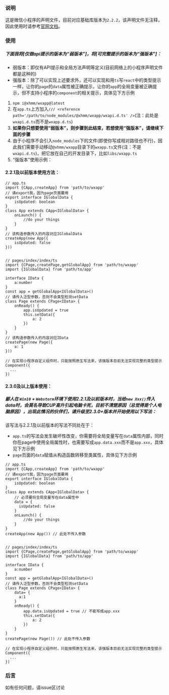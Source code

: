 ### 说明
这是微信小程序的声明文件，目前对应基础库版本为`2.2.2`，该声明文件无注释，因此使用时请参考[官网文档](https://developers.weixin.qq.com/miniprogram/dev/api/)。

### 使用
##### 下面我将[仅做api提示的版本为“弱版本”]，将[可完整提示的版本为“强版本”]：
- 弱版本：即仅有API提示和全局方法声明等定义(目前网络上的小程序声明文件都是这种的)
- 强版本：除了可以实现上述要求外，还可以实现和用`ts`写`react`中的类型提示一样，让你的`page`的`data`属性被正确提示，让你的`app`的全局变量被正确提示，但不支持小程序的`component`的相关提示，具体见下方示例

1. `npm i@xhmm/wxapp@latest`
2. 在`app.ts`上方加入`/// <reference path='/path/to/node_modules/@xhmm/wxapp/wxapi.d.ts' />`(注：此处是`wxapi.d.ts`而不是`wxapp.d.ts`)
3. **如果你只想要使用“弱版本”，则步骤到此结束，若想使用“强版本”，请继续下面的步骤**
4. 由于小程序不会引入`node_modules`下的文件(即使你写成相对路径也不行)，因此我们需要手动移动`@xhmm/wxapp`目录下的`wxapp.ts`文件(注：不是`wxapi.d.ts`)，把它放在自己的开发目录下，比如`libs/wxapp.ts`
5. “强版本”使用示例：

#### 2.2.1及以前版本使用方法：

```
// app.ts
import {CApp,createApp} from 'path/to/wxapp'
// 请export我，因为page页面要用
export interface IGlobalData {
    isUpdated: boolean
}
class App extends CApp<IGlobalData> {
    onLaunch() {
        //do your things
    }
}
// 该构造参数传入的内容对应IGlobalData
createApp(new App({
    isUpdated: false
}))


// pages/index/index/ts
import {CPage,createPage,getGlobalApp} from 'path/to/wxapp'
import {IGlobalData} from 'path/to/app'

interface IData {
    a:number
}
const app = getGlobalApp<IGlobalData>()
// 请传入泛型参数，否则不会类型检测setData
class Page extends CPage<IData> {
    onReady() {
        app.isUpdated = true
        this.setData({
            a: 2
        })
    }
}
// 该构造参数传入的内容对应IData
createPage(new Page({
    a: 1
}))
```

```
// 在实现小程序自定义组件时，只能按照原生写法来，该强版本目前无法实现完整的类型提示
Component({
  ...
})
```
#### 2.3.0及以上版本使用：
##### 鄙人在 `Win10` + `Webstorm`环境下使用2.2.1及以前版本时，当给`new Xxx()`传入data时，会莫名导致CUP高升引起电脑卡死，目前不清楚原因（总觉得是个人电脑原因），出现此情况的伙伴们，请升级至2.3.0+版本并开始使用以下写法：

该写法与2.2.1及以前版本的写法不同处在于：
- `app.ts`的写法会发生破坏性改变，你需要将全局变量写在`data`属性内部，同时你在page中使用全局属性时，也需要写成`app.data.xxx`而不是`app.xxx`，具体见下方示例
- `page`页面的`data`赋值从构造函数转移至类属性，具体见下方示例

```
// app.ts
import {CApp,createApp} from 'path/to/wxapp'
// 请export我，因为page页面要用
export interface IGlobalData {
    isUpdated: boolean
}
class App extends CApp<IGlobalData> {
    // 必须要将全局变量写在data属性中
    data = {
      isUpdated: false
    }
    onLaunch() {
        //do your things
    }
}
createApp(new App()) // 此处不传入参数


// pages/index/index/ts
import {CPage,createPage,getGlobalApp} from 'path/to/wxapp'
import {IGlobalData} from 'path/to/app'

interface IData {
    a:number
}
const app = getGlobalApp<IGlobalData>()
// 请传入泛型参数，否则不会类型检测setData
class Page extends CPage<IData> {
    data= {
      a:1
    }
    onReady() {
        app.data.isUpdated = true // 不能写成app.xxx
        this.setData({
            a: 2
        })
    }
}
createPage(new Page()) // 此处不传入参数
```

```
// 在实现小程序自定义组件时，只能按照原生写法来，该强版本目前无法实现完整的类型提示
Component({
  ...
})
```
### 后言
如有任何问题，请issue区讨论
